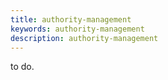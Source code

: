 ```yaml
---
title: authority-management
keywords: authority-management
description: authority-management
---
```


to do.
